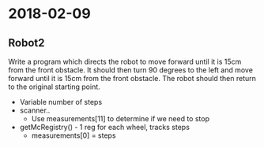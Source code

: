 # 2018-02-09

## Robot2

Write a program which directs the robot to move forward until it is 15cm from the front obstacle.
It should then turn 90 degrees to the left and move forward until it is 15cm from the front obstacle. 
The robot should then return to the original starting point.

- Variable number of steps
- scanner..
  - Use measurements[11] to determine if we need to stop
- getMcRegistry() - 1 reg for each wheel, tracks steps
  - measurements[0] = steps
